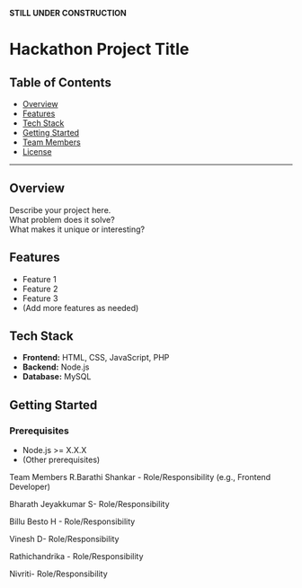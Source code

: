 **STILL UNDER CONSTRUCTION**
# Hackathon Project Title

## Table of Contents

- [Overview](#overview)
- [Features](#features)
- [Tech Stack](#tech-stack)
- [Getting Started](#getting-started)
- [Team Members](#team-members)
- [License](#license)

---

## Overview

Describe your project here.  
What problem does it solve?  
What makes it unique or interesting?

## Features

- Feature 1  
- Feature 2  
- Feature 3  
- (Add more features as needed)

## Tech Stack

- **Frontend:** HTML, CSS, JavaScript, PHP  
- **Backend:** Node.js  
- **Database:** MySQL

## Getting Started

### Prerequisites

- Node.js >= X.X.X  
- (Other prerequisites)

Team Members
R.Barathi Shankar - Role/Responsibility (e.g., Frontend Developer)

Bharath Jeyakkumar S- Role/Responsibility

Billu Besto H - Role/Responsibility

Vinesh D- Role/Responsibility

Rathichandrika - Role/Responsibility

Nivriti- Role/Responsibility
